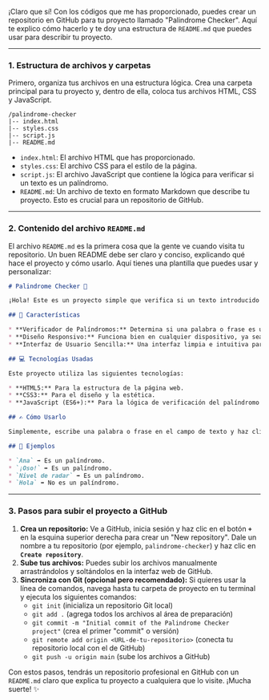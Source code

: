 ¡Claro que sí\! Con los códigos que me has proporcionado, puedes crear un repositorio en GitHub para tu proyecto llamado "Palindrome Checker". Aquí te explico cómo hacerlo y te doy una estructura de `README.md` que puedes usar para describir tu proyecto.

-----

### **1. Estructura de archivos y carpetas**

Primero, organiza tus archivos en una estructura lógica. Crea una carpeta principal para tu proyecto y, dentro de ella, coloca tus archivos HTML, CSS y JavaScript.

```
/palindrome-checker
|-- index.html
|-- styles.css
|-- script.js
|-- README.md
```

  * `index.html`: El archivo HTML que has proporcionado.
  * `styles.css`: El archivo CSS para el estilo de la página.
  * `script.js`: El archivo JavaScript que contiene la lógica para verificar si un texto es un palíndromo.
  * `README.md`: Un archivo de texto en formato Markdown que describe tu proyecto. Esto es crucial para un repositorio de GitHub.

-----

### **2. Contenido del archivo `README.md`**

El archivo `README.md` es la primera cosa que la gente ve cuando visita tu repositorio. Un buen README debe ser claro y conciso, explicando qué hace el proyecto y cómo usarlo. Aquí tienes una plantilla que puedes usar y personalizar:

```markdown
# Palindrome Checker 🧐

¡Hola! Este es un proyecto simple que verifica si un texto introducido por el usuario es un palíndromo. Es una herramienta práctica y fácil de usar, construida con HTML, CSS y JavaScript.

## 🚀 Características

* **Verificador de Palíndromos:** Determina si una palabra o frase es un palíndromo (se lee igual de adelante hacia atrás que de atrás hacia adelante).
* **Diseño Responsivo:** Funciona bien en cualquier dispositivo, ya sea de escritorio o móvil.
* **Interfaz de Usuario Sencilla:** Una interfaz limpia e intuitiva para una experiencia de usuario fluida.

## 💻 Tecnologías Usadas

Este proyecto utiliza las siguientes tecnologías:

* **HTML5:** Para la estructura de la página web.
* **CSS3:** Para el diseño y la estética.
* **JavaScript (ES6+):** Para la lógica de verificación del palíndromo y la interactividad.

## ✍️ Cómo Usarlo

Simplemente, escribe una palabra o frase en el campo de texto y haz clic en el botón "Check" o presiona "Enter". La aplicación te dirá inmediatamente si tu entrada es un palíndromo o no.

## 🧩 Ejemplos

* `Ana` ➡️ Es un palíndromo.
* `¡Oso!` ➡️ Es un palíndromo.
* `Nivel de radar` ➡️ Es un palíndromo.
* `Hola` ➡️ No es un palíndromo.
```

-----

### **3. Pasos para subir el proyecto a GitHub**

1.  **Crea un repositorio:** Ve a GitHub, inicia sesión y haz clic en el botón **`+`** en la esquina superior derecha para crear un "New repository". Dale un nombre a tu repositorio (por ejemplo, `palindrome-checker`) y haz clic en **`Create repository`**.
2.  **Sube tus archivos:** Puedes subir los archivos manualmente arrastrándolos y soltándolos en la interfaz web de GitHub.
3.  **Sincroniza con Git (opcional pero recomendado):** Si quieres usar la línea de comandos, navega hasta tu carpeta de proyecto en tu terminal y ejecuta los siguientes comandos:
      * `git init` (inicializa un repositorio Git local)
      * `git add .` (agrega todos los archivos al área de preparación)
      * `git commit -m "Initial commit of the Palindrome Checker project"` (crea el primer "commit" o versión)
      * `git remote add origin <URL-de-tu-repositorio>` (conecta tu repositorio local con el de GitHub)
      * `git push -u origin main` (sube los archivos a GitHub)

Con estos pasos, tendrás un repositorio profesional en GitHub con un `README.md` claro que explica tu proyecto a cualquiera que lo visite. ¡Mucha suerte\! ✨
